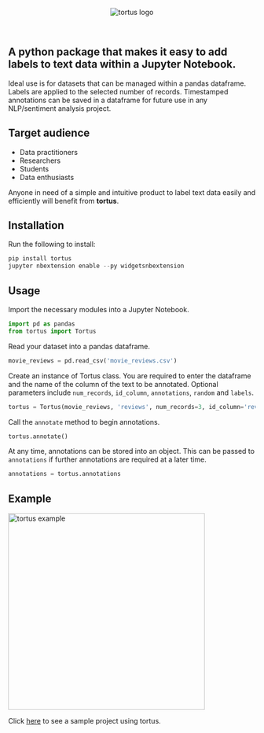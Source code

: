 <p align='center'>
    <img src='https://raw.githubusercontent.com/SiphuLangeni/tortus/master/src/tortus/Images/tortus_logo.svg?sanitize=true' alt='tortus logo' />
</p>
<br>

## A python package that makes it easy to add labels to text data within a Jupyter Notebook.

Ideal use is for datasets that can be managed within a pandas dataframe. Labels are applied to the selected number of records. Timestamped annotations can be saved in a dataframe for future use in any NLP/sentiment analysis project.

## Target audience  
 * Data practitioners
 * Researchers
 * Students
 * Data enthusiasts

Anyone in need of a simple and intuitive product to label text data easily and efficiently will benefit from **tortus**.  


## Installation

Run the following to install:
```python
pip install tortus
jupyter nbextension enable --py widgetsnbextension
```

## Usage
Import the necessary modules into a Jupyter Notebook.  

```python
import pd as pandas
from tortus import Tortus
```  

Read your dataset into a pandas dataframe.  

```python
movie_reviews = pd.read_csv('movie_reviews.csv')
```  

Create an instance of Tortus class. You are required to enter the dataframe and the name 
of the column of the text to be annotated. Optional parameters include ``num_records``, 
``id_column``, ``annotations``, ``random`` and ``labels``.  

```python
tortus = Tortus(movie_reviews, 'reviews', num_records=3, id_column='review_id')
```  

Call the ``annotate`` method to begin annotations.  

```python
tortus.annotate()
```  

At any time, annotations can be stored into an object. This can be passed to ``annotations`` if further
annotations are required at a later time.  

```python
annotations = tortus.annotations
```  

## Example
<img src='https://media.giphy.com/media/eFZVzxe5I2OyeaOFei/giphy.gif' width='400' alt='tortus example' /> 

<br>

Click [here](https://github.com/SiphuLangeni/tortus/tree/master/sample_project) to see a sample project using tortus.

